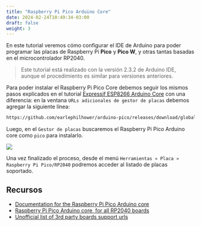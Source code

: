 ```yaml
---
title: "Raspberry Pi Pico Arduino Core"
date: 2024-02-24T10:49:34-03:00
draft: false
weight: 3
---
```


En este tutorial veremos cómo configurar el IDE de Arduino para poder programar las placas de Raspberry Pi **Pico** y **Pico W**, y otras tantas basadas en el microcontrolador RP2040.
<!--more-->
> Este tutorial está realizado con la versión 2.3.2 de Arduino IDE, aunque el procedimiento es similar para versiones anteriores.

Para poder instalar el Raspberry Pi Pico Core debemos seguir los mismos pasos explicados en el tutorial [Expressif ESP8266 Arduino Core](../esp8266/) con una diferencia: en la ventana `URLs adicionales de gestor de placas` debemos agregar la siguiente línea:

```sh
https://github.com/earlephilhower/arduino-pico/releases/download/global/package_rp2040_index.json
```

Luego, en el `Gestor de placas` buscaremos el Raspberry Pi Pico Arduino core como `pico` para instalarlo.

![](../img/pico.gif#center)

Una vez finalizado el proceso, desde el menú `Herramientas » Placa » Raspberry Pi Pico/RP2040` podremos acceder al listado de placas soportado.

## Recursos

- [Documentation for the Raspberry Pi Pico Arduino core](https://arduino-pico.readthedocs.io/en/latest/)
- [Raspberry Pi Pico Arduino core, for all RP2040 boards](https://github.com/earlephilhower/arduino-pico/)
- [Unofficial list of 3rd party boards support urls](https://github.com/arduino/Arduino/wiki/Unofficial-list-of-3rd-party-boards-support-urls)